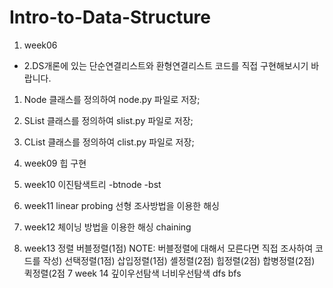 # Intro-to-Data-Structure

1. week06 
- 2.DS개론에 있는 단순연결리스트와 환형연결리스트 코드를 직접 구현해보시기 바랍니다.

1. Node 클래스를 정의하여 node.py 파일로 저장;

2. SList 클래스를 정의하여 slist.py 파일로 저장;

3. CList 클래스를 정의하여 clist.py 파일로 저장;

2. week09 힙 구현 
3. week10 이진탐색트리
-btnode
-bst
4. week11 linear probing 선형 조사방법을 이용한 해싱
5. week12 체이닝 방법을 이용한 해싱 chaining
6. week13 정렬 
버블정렬(1점) NOTE: 버블정렬에 대해서 모른다면 직접 조사하여 코드를 작성)
선택정렬(1점)
삽입정렬(1점)
셸정렬(2점)
힙정렬(2점)
합병정렬(2점)
퀵정렬(2점
7 week 14 깊이우선탐색 너비우선탐색
dfs
bfs
